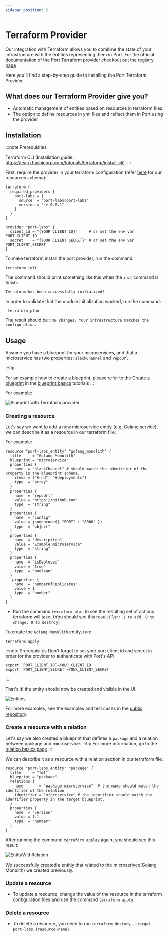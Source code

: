 ```yaml
---
sidebar_position: 2
---
```


# Terraform Provider

Our integration with Terraform allows you to combine the state of your infrastructure with the entities representing them in Port. For the official documentation of the Port Terraform provider checkout out the [registry page](https://registry.terraform.io/providers/port-labs/port-labs/)

Here you'll find a step-by-step guide to installing the Port Terraform Provider.

## What does our Terraform Provider give you?

- Automatic management of entities based on resources in terraform files.
- The option to define resources in yml files and reflect them in Port using the provider

## Installation

:::note Prerequisites

Terraform CLI (Installation guide: https://learn.hashicorp.com/tutorials/terraform/install-cli).
:::

First, require the provider in your terraform configuration (refer [here](https://registry.terraform.io/providers/port-labs/port-labs/latest/docs/resources/entity) for our resources schema):

```hcl
terraform {
  required_providers {
    port-labs = {
      source  = "port-labs/port-labs"
      version = "~> 0.0.1"
    }
  }
}

provider "port-labs" {
  client_id = "{YOUR CLIENT ID}"     # or set the env var PORT_CLIENT_ID
  secret    = "{YOUR CLIENT SECRET}" # or set the env var PORT_CLIENT_SECRET
}
```

To make terraform install the port provider, run the command:

```shell
terraform init
```

The command should print something like this when the `init` command is finish:

`Terraform has been successfully initialized!`

In order to validate that the module initialization worked, run the command:

```shell
 terraform plan
```

The result should be : `No changes. Your infrastructure matches the configuration.`

## Usage

Assume you have a blueprint for your microservices, and that a microservice has two properties: `slackChannel` and `repoUrl`.

:::tip

For an example how to create a blueprint, please refer to the [Create a blueprint](../tutorials/blueprint-basics.md#create-blueprints) in the [blueprint basics](../tutorials/blueprint-basics.md) tutorials
:::

For example:

![Blueprint with Terraform provider](../../static/img/integrations/terraform-provider/MicroserviceBlueprint.png)

### Creating a resource

Let's say we want to add a new microservice entity (e.g. Golang service), we can describe it as a resource in our terraform file:

For example:

```hcl
resource "port-labs_entity" "golang_monolith" {
  title     = "Golang Monolith"
  blueprint = "microservice"
  properties {
    name  = "slackChannel" # should match the identifier of the property in the blueprint schema.
    items = ["#rnd", "#deployments"]
    type  = "array"
  }
  properties {
    name  = "repoUrl"
    value = "https://github.com"
    type  = "string"
  }
  properties {
    name  = "config"
    value = jsonencode({ "PORT" : "8080" })
    type  = "object"
  }
  properties {
    name  = "description"
    value = "Example microservice"
    type  = "string"
  }
  properties {
    name  = "isDeployed"
    value = "true"
    type  = "boolean"
  }
   properties {
    name  = "numberOfReplicates"
    value = 1
    type  = "number"
  }
}
```

- Run the command `terraform plan` to see the resulting set of actions terraform will take: (You should see this result `Plan: 1 to add, 0 to change, 0 to destroy`)

To create the `Golang Monolith` entity, run:

```shell
terraform apply
```

:::note Prerequisites
Don't forget to set your port client id and secret in order for the provider to authenticate with Port's API:

```shell
export `PORT_CLIENT_ID`=YOUR_CLIENT_ID
export `PORT_CLIENT_SECRET`=YOUR_CLIENT_SECRET
```

:::

That's it! the entity should now be created and visible in the UI.

![Entities](../../static/img/integrations/terraform-provider/Entities.png)

For more examples, see the examples and test cases in the [public repository](https://github.com/port-labs/terraform-provider-port).

### Create a resource with a relation

Let's say we also created a blueprint that defines a `package` and a relation between package and microservice.
:::tip
For more information, go to the [relation basics page](../tutorials/relation-basics.md)
:::

We can describe it as a resource with a relation section in our terraform file:

```hcl
resource "port-labs_entity" "package" {
  title     = "fmt"
  blueprint = "package"
  relations {
    name       = "package-microservice"  # the name should match the identifier of the relation
    identifier = "microservice" # the identifier should match the identifier property in the target blueprint.
  }
  properties {
    name  = "version"
    value = 1.1
    type  = "number"
  }
}
```

After running the command `terraform applay` again, you should see this result:

![EntityWithRelation](../../static/img/integrations/terraform-provider/EntityWithRelation.png)

We successfully created a entitiy that related to the microserivce(Golang Monolith) we created previously.

### Update a resource

- To update a resource, change the value of the resource in the terraform configuration files and use the command `terraform apply`.

### Delete a resource

- To delete a resource, you need to run `terraform destory --target port-labs.{resource-name}`.
